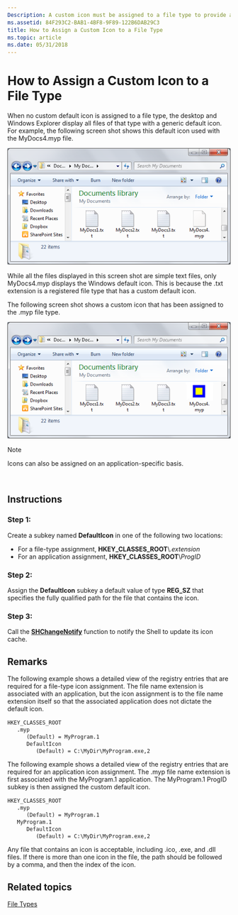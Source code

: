 ```yaml
---
Description: A custom icon must be assigned to a file type to provide a visual indication to the user of that file type or the application that file type is associated with.
ms.assetid: 84F293C2-BAB1-4BF8-9F89-122B6DAB29C3
title: How to Assign a Custom Icon to a File Type
ms.topic: article
ms.date: 05/31/2018
---
```


# How to Assign a Custom Icon to a File Type

When no custom default icon is assigned to a file type, the desktop and Windows Explorer display all files of that type with a generic default icon. For example, the following screen shot shows this default icon used with the MyDocs4.myp file.

![screen shot of the default icon](images/icon.png)

While all the files displayed in this screen shot are simple text files, only MyDocs4.myp displays the Windows default icon. This is because the .txt extension is a registered file type that has a custom default icon.

The following screen shot shows a custom icon that has been assigned to the .myp file type.

![screen shot of the custom icon for .myp files](images/context4.png)

> [!Note]  
> Icons can also be assigned on an application-specific basis.

 

## Instructions

### Step 1:

Create a subkey named **DefaultIcon** in one of the following two locations:

-   For a file-type assignment, **HKEY\_CLASSES\_ROOT**\\*.extension*
-   For an application assignment, **HKEY\_CLASSES\_ROOT**\\*ProgID*

### Step 2:

Assign the **DefaultIcon** subkey a default value of type **REG\_SZ** that specifies the fully qualified path for the file that contains the icon.

### Step 3:

Call the [**SHChangeNotify**](/windows/desktop/api/shlobj_core/nf-shlobj_core-shchangenotify) function to notify the Shell to update its icon cache.

## Remarks

The following example shows a detailed view of the registry entries that are required for a file-type icon assignment. The file name extension is associated with an application, but the icon assignment is to the file name extension itself so that the associated application does not dictate the default icon.

```
HKEY_CLASSES_ROOT
   .myp
      (Default) = MyProgram.1
      DefaultIcon
         (Default) = C:\MyDir\MyProgram.exe,2
```

The following example shows a detailed view of the registry entries that are required for an application icon assignment. The .myp file name extension is first associated with the MyProgram.1 application. The MyProgram.1 ProgID subkey is then assigned the custom default icon.

```
HKEY_CLASSES_ROOT
   .myp
      (Default) = MyProgram.1
   MyProgram.1
      DefaultIcon
         (Default) = C:\MyDir\MyProgram.exe,2
```

Any file that contains an icon is acceptable, including .ico, .exe, and .dll files. If there is more than one icon in the file, the path should be followed by a comma, and then the index of the icon.

## Related topics

<dl> <dt>

[File Types](fa-file-types.md)
</dt> </dl>

 

 



